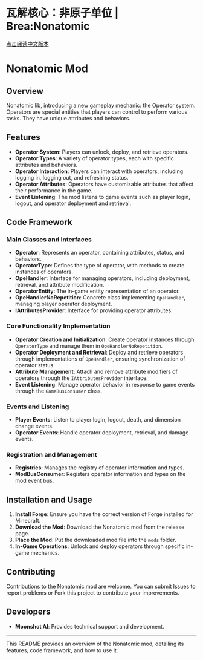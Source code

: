 
瓦解核心：非原子单位 | Brea:Nonatomic
=======

[点击阅读中文版本](README.md) 

# Nonatomic Mod

## Overview
Nonatomic lib, introducing a new gameplay mechanic: the Operator system. Operators are special entities that players can control to perform various tasks. They have unique attributes and behaviors.

## Features
- **Operator System**: Players can unlock, deploy, and retrieve operators.
- **Operator Types**: A variety of operator types, each with specific attributes and behaviors.
- **Operator Interaction**: Players can interact with operators, including logging in, logging out, and refreshing status.
- **Operator Attributes**: Operators have customizable attributes that affect their performance in the game.
- **Event Listening**: The mod listens to game events such as player login, logout, and operator deployment and retrieval.

## Code Framework

### Main Classes and Interfaces

- **Operator**: Represents an operator, containing attributes, status, and behaviors.
- **OperatorType**: Defines the type of operator, with methods to create instances of operators.
- **OpeHandler**: Interface for managing operators, including deployment, retrieval, and attribute modification.
- **OperatorEntity**: The in-game entity representation of an operator.
- **OpeHandlerNoRepetition**: Concrete class implementing `OpeHandler`, managing player operator deployment.
- **IAttributesProvider**: Interface for providing operator attributes.

### Core Functionality Implementation

- **Operator Creation and Initialization**: Create operator instances through `OperatorType` and manage them in `OpeHandlerNoRepetition`.
- **Operator Deployment and Retrieval**: Deploy and retrieve operators through implementations of `OpeHandler`, ensuring synchronization of operator status.
- **Attribute Management**: Attach and remove attribute modifiers of operators through the `IAttributesProvider` interface.
- **Event Listening**: Manage operator behavior in response to game events through the `GameBusConsumer` class.

### Events and Listening

- **Player Events**: Listen to player login, logout, death, and dimension change events.
- **Operator Events**: Handle operator deployment, retrieval, and damage events.

### Registration and Management

- **Registries**: Manages the registry of operator information and types.
- **ModBusConsumer**: Registers operator information and types on the mod event bus.

## Installation and Usage

1. **Install Forge**: Ensure you have the correct version of Forge installed for Minecraft.
2. **Download the Mod**: Download the Nonatomic mod from the release page.
3. **Place the Mod**: Put the downloaded mod file into the `mods` folder.
4. **In-Game Operations**: Unlock and deploy operators through specific in-game mechanics.

## Contributing

Contributions to the Nonatomic mod are welcome. You can submit Issues to report problems or Fork this project to contribute your improvements.

## Developers

- **Moonshot AI**: Provides technical support and development.

---

This README provides an overview of the Nonatomic mod, detailing its features, code framework, and how to use it.
